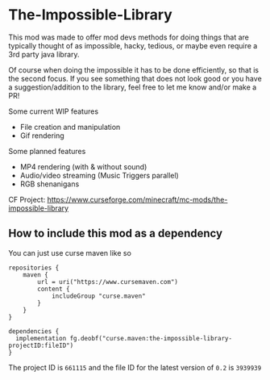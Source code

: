 # The-Impossible-Library
This mod was made to offer mod devs methods for doing things that are typically thought of as impossible, hacky, tedious, or maybe even require a 3rd party java library.

Of course when doing the impossible it has to be done efficiently, so that is the second focus. If you see something that does not look good or you have a suggestion/addition to the library, feel free to let me know and/or make a PR!

Some current WIP features
- File creation and manipulation
- Gif rendering

Some planned features
- MP4 rendering (with & without sound)
- Audio/video streaming (Music Triggers parallel)
- RGB shenanigans

CF Project: https://www.curseforge.com/minecraft/mc-mods/the-impossible-library

## How to include this mod as a dependency

You can just use curse maven like so

```
repositories {
    maven {
        url = uri("https://www.cursemaven.com")
        content {
            includeGroup "curse.maven"
        }
    }
}

dependencies {
  implementation fg.deobf("curse.maven:the-impossible-library-projectID:fileID")
}
```
The project ID is `661115` and the file ID for the latest version of `0.2` is `3939939`
